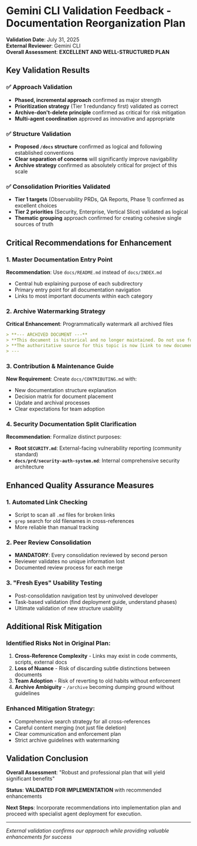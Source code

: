 # Gemini CLI Validation Feedback - Documentation Reorganization Plan

**Validation Date**: July 31, 2025  
**External Reviewer**: Gemini CLI  
**Overall Assessment**: **EXCELLENT AND WELL-STRUCTURED PLAN**

## Key Validation Results

### ✅ Approach Validation
- **Phased, incremental approach** confirmed as major strength
- **Prioritization strategy** (Tier 1 redundancy first) validated as correct
- **Archive-don't-delete principle** confirmed as critical for risk mitigation
- **Multi-agent coordination** approved as innovative and appropriate

### ✅ Structure Validation  
- **Proposed `/docs` structure** confirmed as logical and following established conventions
- **Clear separation of concerns** will significantly improve navigability
- **Archive strategy** confirmed as absolutely critical for project of this scale

### ✅ Consolidation Priorities Validated
- **Tier 1 targets** (Observability PRDs, QA Reports, Phase 1) confirmed as excellent choices
- **Tier 2 priorities** (Security, Enterprise, Vertical Slice) validated as logical
- **Thematic grouping** approach confirmed for creating cohesive single sources of truth

## Critical Recommendations for Enhancement

### 1. **Master Documentation Entry Point**
**Recommendation**: Use `docs/README.md` instead of `docs/INDEX.md`
- Central hub explaining purpose of each subdirectory
- Primary entry point for all documentation navigation
- Links to most important documents within each category

### 2. **Archive Watermarking Strategy**
**Critical Enhancement**: Programmatically watermark all archived files
```markdown
> **--- ARCHIVED DOCUMENT ---**
> **This document is historical and no longer maintained. Do not use for current work.**
> **The authoritative source for this topic is now [Link to new document].**
> ---
```

### 3. **Contribution & Maintenance Guide**
**New Requirement**: Create `docs/CONTRIBUTING.md` with:
- New documentation structure explanation
- Decision matrix for document placement
- Update and archival processes
- Clear expectations for team adoption

### 4. **Security Documentation Split Clarification**
**Recommendation**: Formalize distinct purposes:
- **Root `SECURITY.md`**: External-facing vulnerability reporting (community standard)
- **`docs/prd/security-auth-system.md`**: Internal comprehensive security architecture

## Enhanced Quality Assurance Measures

### 1. **Automated Link Checking**
- Script to scan all `.md` files for broken links
- `grep` search for old filenames in cross-references
- More reliable than manual tracking

### 2. **Peer Review Consolidation**
- **MANDATORY**: Every consolidation reviewed by second person
- Reviewer validates no unique information lost
- Documented review process for each merge

### 3. **"Fresh Eyes" Usability Testing**
- Post-consolidation navigation test by uninvolved developer
- Task-based validation (find deployment guide, understand phases)
- Ultimate validation of new structure usability

## Additional Risk Mitigation

### Identified Risks Not in Original Plan:
1. **Cross-Reference Complexity** - Links may exist in code comments, scripts, external docs
2. **Loss of Nuance** - Risk of discarding subtle distinctions between documents
3. **Team Adoption** - Risk of reverting to old habits without enforcement
4. **Archive Ambiguity** - `/archive` becoming dumping ground without guidelines

### Enhanced Mitigation Strategy:
- Comprehensive search strategy for all cross-references
- Careful content merging (not just file deletion)
- Clear communication and enforcement plan
- Strict archive guidelines with watermarking

## Validation Conclusion

**Overall Assessment**: "Robust and professional plan that will yield significant benefits"

**Status**: **VALIDATED FOR IMPLEMENTATION** with recommended enhancements

**Next Steps**: Incorporate recommendations into implementation plan and proceed with specialist agent deployment for execution.

---

*External validation confirms our approach while providing valuable enhancements for success*